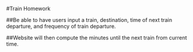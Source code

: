#Train Homework

##Be able to have users input a train, destination, time of next train departure, and frequency of train departure.

##Website will then compute the minutes until the next train from current time.